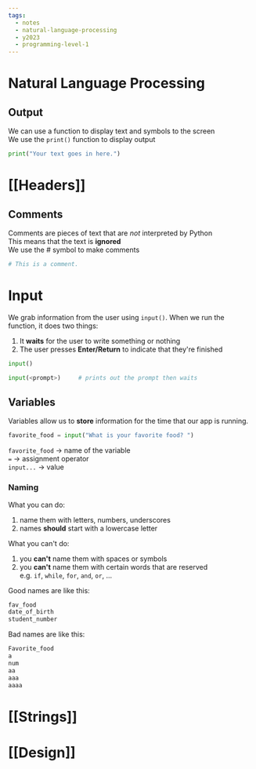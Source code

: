 ```yaml
---
tags:
  - notes
  - natural-language-processing
  - y2023
  - programming-level-1
---
```

# Natural Language Processing
## Output
We can use a function to display text and symbols to the screen  
We use the `print()` function to display output

```python
print("Your text goes in here.")
```

# [[Headers]]

## Comments
Comments are pieces of text that are *not* interpreted by Python  
This means that the text is **ignored**  
We use the # symbol to make comments

```python
# This is a comment.
```

# Input
We grab information from the user using `input()`.
When we run the function, it does two things:
1. It **waits** for the user to write something or nothing
2. The user presses **Enter/Return** to indicate that they're finished

```python
input()

input(<prompt>)     # prints out the prompt then waits
```

## Variables
Variables allow us to **store** information for the time that our app is running.

```python
favorite_food = input("What is your favorite food? ")
```
`favorite_food` -> name of the variable  
`=` -> assignment operator  
`input...` -> value  

### Naming
What you can do:
1. name them with letters, numbers, underscores
2. names **should** start with a lowercase letter
  
What you can't do:
1. you **can't** name them with spaces or symbols
2. you **can't** name them with certain words that are reserved  
	e.g. `if`, `while`, `for`, `and`, `or`, ...

Good names are like this:
```python
fav_food
date_of_birth
student_number
```

Bad names are like this:
```python
Favorite_food
a
num
aa
aaa
aaaa
```
# [[Strings]]

# [[Design]]

